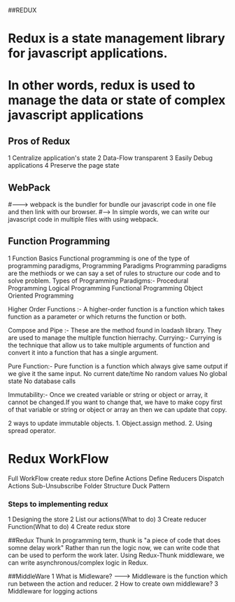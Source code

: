 ##REDUX
# Redux is a state management library for javascript applications.
# In other words, redux is used to manage the data or state of complex javascript applications
## Pros of Redux
1  Centralize application's state
2  Data-Flow transparent
3  Easily Debug applications
4  Preserve the page state

## WebPack

#---> webpack is the bundler for bundle our javascript code in one file and then link with our browser.
#--> In simple words, we can write our javascript code in multiple files with using webpack.


## Function Programming
1 Function Basics
   Functional programming is one of the type of programming paradigms, Programming Paradigms
    Programming paradigms are the methiods or we can say a set of rules to structure our code and to solve problem.
     Types of Programming Paradigms:-
        Procedural Programming
        Logical Programming
        Functional Programming
        Object Oriented Programming

   Higher Order Functions :- A higher-order function is a function which takes function as a parameter or which returns the function or both.

   Compose and Pipe :- These are the method found in loadash library. They are used to manage the multiple function hierrachy.
   Currying:- Currying is the technique that allow us to take multiple arguments of function and convert it into a function that has a single argument.

   Pure Function:- Pure function is a function which always give same output if we give it the same input.
      No current date/time
      No random values
      No global state
      No database calls
   
   Immutability:- Once we created variable or string or object or array, it cannot be changed.If you want to change that, we have to make copy first of that variable or string or object or array an then we can update that copy.
   
   2 ways to update immutable objects.
     1. Object.assign method. 
     2. Using spread operator.  
        <!-- const employee = {name:"Harley",age:22,country:{city:"toronto",pincode:456778}}
        const newEmp = {
         ...employee,
         name:"Martin"
        }
        Immer Library to solve the immutability.(produce method)
        const newEmp = produce(employee,(draftState)=>{
         draftState.name='Martin",
         draftState.country.city = "Calgary"}) -->


# Redux WorkFlow

Full WorkFlow
create redux store 
Define Actions
Define Reducers
Dispatch Actions
Sub-Unsubscribe
Folder Structure
Duck Pattern

### Steps to implementing redux
 1 Designing the store
 2 List our actions(What to do)
 3 Create reducer Function(What to do)
 4 Create redux store


##Redux Thunk
In programming term, thunk is "a piece of code that does somne delay work"
Rather than run the logic now, we can write code that can be used to perform the work later.
Using Redux-Thunk middleware, we can write asynchronous/complex logic in Redux.

##MiddleWare
1 What is Midleware?
 ---> Middleware is the function which run between the action and reducer.
2 How to create own middleware?
3 Middleware for logging actions
